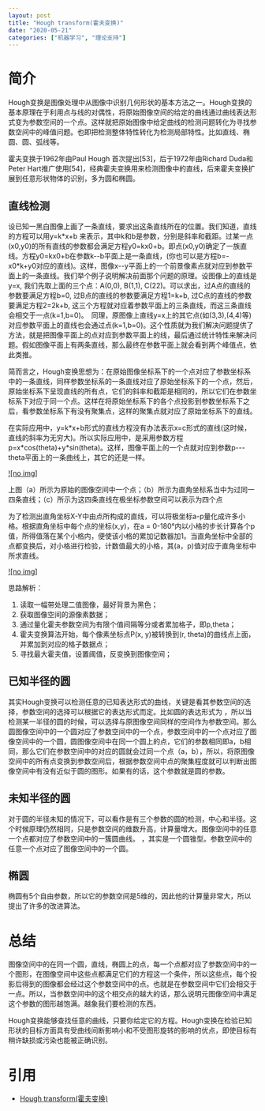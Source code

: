 ```yaml
---
layout: post
title: "Hough transform(霍夫变换)"
date: "2020-05-21"
categories: ["机器学习", "理论支持"]
---
```


# 简介

Hough变换是图像处理中从图像中识别几何形状的基本方法之一。Hough变换的基本原理在于利用点与线的对偶性，将原始图像空间的给定的曲线通过曲线表达形式变为参数空间的一个点。这样就把原始图像中给定曲线的检测问题转化为寻找参数空间中的峰值问题。也即把检测整体特性转化为检测局部特性。比如直线、椭圆、圆、弧线等。

霍夫变换于1962年由Paul Hough 首次提出\[53\]，后于1972年由Richard Duda和Peter Hart推广使用\[54\]，经典霍夫变换用来检测图像中的直线，后来霍夫变换扩展到任意形状物体的识别，多为圆和椭圆。

## 直线检测

设已知一黑白图像上画了一条直线，要求出这条直线所在的位置。我们知道，直线的方程可以用y=k\*x+b 来表示，其中k和b是参数，分别是斜率和截距。过某一点(x0,y0)的所有直线的参数都会满足方程y0=kx0+b。即点(x0,y0)确定了一族直线。方程y0=kx0+b在参数k--b平面上是一条直线，(你也可以是方程b=-x0\*k+y0对应的直线)。这样，图像x--y平面上的一个前景像素点就对应到参数平面上的一条直线。我们举个例子说明解决前面那个问题的原理。设图像上的直线是y=x, 我们先取上面的三个点：A(0,0), B(1,1), C(22)。可以求出，过A点的直线的参数要满足方程b=0, 过B点的直线的参数要满足方程1=k+b, 过C点的直线的参数要满足方程2=2k+b, 这三个方程就对应着参数平面上的三条直线，而这三条直线会相交于一点(k=1,b=0)。　同理，原图像上直线y=x上的其它点(如(3,3),(4,4)等)　对应参数平面上的直线也会通过点(k=1,b=0)。这个性质就为我们解决问题提供了方法，就是把图像平面上的点对应到参数平面上的线，最后通过统计特性来解决问题。假如图像平面上有两条直线，那么最终在参数平面上就会看到两个峰值点，依此类推。

简而言之，Hough变换思想为：在原始图像坐标系下的一个点对应了参数坐标系中的一条直线，同样参数坐标系的一条直线对应了原始坐标系下的一个点，然后，原始坐标系下呈现直线的所有点，它们的斜率和截距是相同的，所以它们在参数坐标系下对应于同一个点。这样在将原始坐标系下的各个点投影到参数坐标系下之后，看参数坐标系下有没有聚集点，这样的聚集点就对应了原始坐标系下的直线。

在实际应用中，y=k\*x+b形式的直线方程没有办法表示x=c形式的直线(这时候，直线的斜率为无穷大)。所以实际应用中，是采用参数方程p=x\*cos(theta)+y\*sin(theta)。这样，图像平面上的一个点就对应到参数p---theta平面上的一条曲线上，其它的还是一样。

[![no img]](http://127.0.0.1/?attachment_id=3444)

上图（a）所示为原始的图像空间中一个点；（b）所示为直角坐标系当中为过同一四条直线；（c）所示为这四条直线在极坐标参数空间可以表示为四个点

为了检测出直角坐标X-Y中由点所构成的直线，可以将极坐标a-p量化成许多小格。根据直角坐标中每个点的坐标(x,y)，在a = 0-180°内以小格的步长计算各个p值，所得值落在某个小格内，便使该小格的累加记数器加1。当直角坐标中全部的点都变换后，对小格进行检验，计数值最大的小格，其(a，p)值对应于直角坐标中所求直线。

[![no img]](http://127.0.0.1/?attachment_id=3445)

思路解析：

1. 读取一幅带处理二值图像，最好背景为黑色；
2. 获取图像空间的源像素数据；
3. 通过量化霍夫参数空间为有限个值间隔等分或者累加格子，即p,theta；
4. 霍夫变换算法开始，每个像素坐标点P(x, y)被转换到(r, theta)的曲线点上面，并累加到对应的格子数据点；
5. 寻找最大霍夫值，设置阈值，反变换到图像空间；

## 已知半径的圆

其实Hough变换可以检测任意的已知表达形式的曲线，关键是看其参数空间的选择，参数空间的选择可以根据它的表达形式而定。比如圆的表达形式为 ，所以当检测某一半径的圆的时候，可以选择与原图像空间同样的空间作为参数空间。那么圆图像空间中的一个圆对应了参数空间中的一个点，参数空间中的一个点对应了图像空间中的一个圆，圆图像空间中在同一个圆上的点，它们的参数相同即a，b相同，那么它们在参数空间中的对应的圆就会过同一个点（a，b），所以，将原图像空间中的所有点变换到参数空间后，根据参数空间中点的聚集程度就可以判断出图像空间中有没有近似于圆的图形。如果有的话，这个参数就是圆的参数。

## 未知半径的圆

对于圆的半径未知的情况下，可以看作是有三个参数的圆的检测，中心和半径。这个时候原理仍然相同，只是参数空间的维数升高，计算量增大。图像空间中的任意一个点都对应了参数空间中的一簇圆曲线。 ，其实是一个圆锥型。参数空间中的任意一个点对应了图像空间中的一个圆。

## 椭圆

椭圆有5个自由参数，所以它的参数空间是5维的，因此他的计算量非常大，所以提出了许多的改进算法。

# 总结

图像空间中的在同一个圆，直线，椭圆上的点，每一个点都对应了参数空间中的一个图形，在图像空间中这些点都满足它们的方程这一个条件，所以这些点，每个投影后得到的图像都会经过这个参数空间中的点。也就是在参数空间中它们会相交于一点。所以，当参数空间中的这个相交点的越大的话，那么说明元图像空间中满足这个参数的图形越饱满。越象我们要检测的东西。

Hough变换能够查找任意的曲线，只要你给定它的方程。Hough变换在检验已知形状的目标方面具有受曲线间断影响小和不受图形旋转的影响的优点，即使目标有稍许缺损或污染也能被正确识别。

# 引用

- [Hough transform(霍夫变换)](https://www.cnblogs.com/AndyJee/p/3805594.html)
